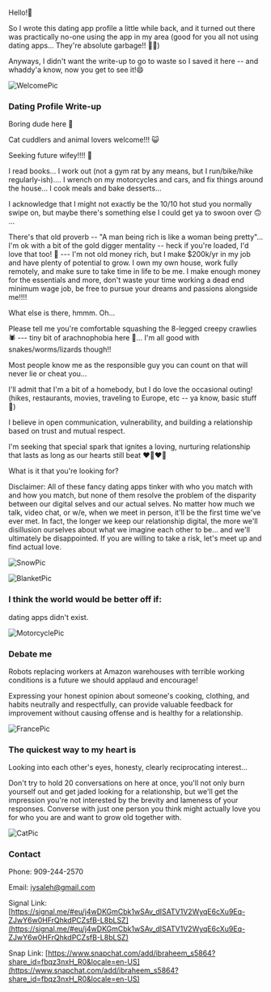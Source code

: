 
Hello!👋

So I wrote this dating app profile a little while back, and it turned out there was practically no-one using the app in my area (good for you all not using dating apps... They're absolute garbage!! 💩💩)

Anyways, I didn't want the write-up to go to waste so I saved it here -- and whaddy'a know, now you get to see it!😄

![WelcomePic](./assets/dating/WelcomePic.jpg)

### Dating Profile Write-up

Boring dude here 👋

Cat cuddlers and animal lovers welcome!!! 😺 

Seeking future wifey!!!! 💍

I read books... I work out (not a gym rat by any means, but I run/bike/hike regularly-ish).... I wrench on my motorcycles and cars, and fix things around the house... I cook meals and bake desserts...

I acknowledge that I might not exactly be the 10/10 hot stud you normally swipe on, but maybe there's something else I could get ya to swoon over 🙃 ...

There's that old proverb -- "A man being rich is like a woman being pretty"... I'm ok with a bit of the gold digger mentality -- heck if you're loaded, I'd love that too! 🤪 --- I'm not old money rich, but I make $200k/yr in my job and have plenty of potential to grow. I own my own house, work fully remotely, and make sure to take time in life to be me. I make enough money for the essentials and more, don't waste your time working a dead end minimum wage job, be free to pursue your dreams and passions alongside me!!!!

What else is there, hmmm. Oh...

Please tell me you're comfortable squashing the 8-legged creepy crawlies 🕷️ --- tiny bit of arachnophobia here 🙋... I'm all good with snakes/worms/lizards though!!

Most people know me as the responsible guy you can count on that will never lie or cheat you...

I'll admit that I'm a bit of a homebody, but I do love the occasional outing! (hikes, restaurants, movies, traveling to Europe, etc -- ya know, basic stuff 🤪)

I believe in open communication, vulnerability, and building a relationship based on trust and mutual respect.

I'm seeking that special spark that ignites a loving, nurturing relationship that lasts as long as our hearts still beat ❤️‍🔥❤️‍🔥

What is it that you're looking for?

Disclaimer: All of these fancy dating apps tinker with who you match with and how you match, but none of them resolve the problem of the disparity between our digital selves and our actual selves. No matter how much we talk, video chat, or w/e, when we meet in person, it'll be the first time we've ever met. In fact, the longer we keep our relationship digital, the more we'll disillusion ourselves about what we imagine each other to be... and we'll ultimately be disappointed. If you are willing to take a risk, let's meet up and find actual love.

![SnowPic](./assets/dating/SnowPic.jpg)

![BlanketPic](./assets/dating/BlanketPic.jpg)

### I think the world would be better off if:
dating apps didn't exist.

![MotorcyclePic](./assets/dating/MotorcyclePic.jpg)

### Debate me
Robots replacing workers at Amazon warehouses with terrible working conditions is a future we should applaud and encourage! 

Expressing your honest opinion about someone's cooking, clothing, and habits neutrally and respectfully, can provide valuable feedback for improvement without causing offense and is healthy for a relationship.

![FrancePic](./assets/dating/FrancePic.jpg)

### The quickest way to my heart is
Looking into each other's eyes, honesty, clearly reciprocating interest... 

Don't try to hold 20 conversations on here at once, you'll not only burn yourself out and get jaded looking for a relationship, but we'll get the impression you're not interested by the brevity and lameness of your responses. Converse with just one person you think might actually love you for who you are and want to grow old together with.

![CatPic](./assets/dating/CatPic.jpg)

### Contact
Phone: 909-244-2570

Email: iysaleh@gmail.com

Signal Link: [https://signal.me/#eu/j4wDKGmCbk1wSAv_dISATV1V2WyqE6cXu9Eq-ZJwY6w0HFrQhkdPCZsfB-L8bLSZ](https://signal.me/#eu/j4wDKGmCbk1wSAv_dISATV1V2WyqE6cXu9Eq-ZJwY6w0HFrQhkdPCZsfB-L8bLSZ)

Snap Link: [https://www.snapchat.com/add/ibraheem_s5864?share_id=fbqz3nxH_R0&locale=en-US](https://www.snapchat.com/add/ibraheem_s5864?share_id=fbqz3nxH_R0&locale=en-US)